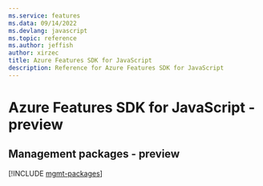 ```yaml
---
ms.service: features
ms.data: 09/14/2022
ms.devlang: javascript
ms.topic: reference
ms.author: jeffish
author: xirzec
title: Azure Features SDK for JavaScript
description: Reference for Azure Features SDK for JavaScript
---
```

# Azure Features SDK for JavaScript - preview

## Management packages - preview
[!INCLUDE [mgmt-packages](features-mgmt-index.md)]